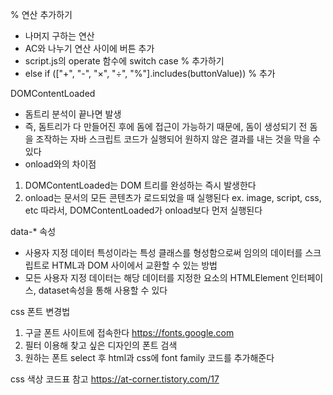% 연산 추가하기

- 나머지 구하는 연산
- AC와 나누기 연산 사이에 버튼 추가
- script.js의 operate 함수에 switch case % 추가하기
- else if (["+", "-", "×", "÷", "%"].includes(buttonValue)) % 추가

DOMContentLoaded

- 돔트리 분석이 끝나면 발생
- 즉, 돔트리가 다 만들어진 후에 돔에 접근이 가능하기 때문에, 돔이 생성되기 전 돔을 조작하는 자바 스크립트 코드가 실행되어 원하지 않은 결과를 내는 것을 막을 수 있다
- onload와의 차이점

1. DOMContentLoaded는 DOM 트리를 완성하는 즉시 발생한다
2. onload는 문서의 모든 콘텐츠가 로드되었을 때 실행된다 ex. image, script, css, etc
   따라서, DOMContentLoaded가 onload보다 먼저 실행된다

data-\* 속성

- 사용자 지정 데이터 특성이라는 특성 클래스를 형성함으로써 임의의 데이터를 스크립트로 HTML과 DOM 사이에서 교환할 수 있는 방법
- 모든 사용자 지정 데이터는 해당 데이터를 지정한 요소의 HTMLElement 인터페이스, dataset속성을 통해 사용할 수 있다

css 폰트 변경법

1. 구글 폰트 사이트에 접속한다 https://fonts.google.com
2. 필터 이용해 찾고 싶은 디자인의 폰트 검색
3. 원하는 폰트 select 후 html과 css에 font family 코드를 추가해준다

css 색상 코드표 참고
https://at-corner.tistory.com/17
